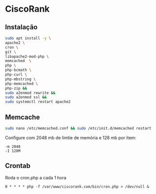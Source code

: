 # CiscoRank

## Instalação

```bash
sudo apt install -y \
apache2 \
cron \
git \
libapache2-mod-php \
memcached  \
php \
php-bcmath \
php-curl \
php-mbstring \
php-memcached \
php-zip &&
sudo a2enmod rewrite &&
sudo a2enmod ssl &&
sudo systemctl restart apache2
```

## Memcache

```bash
sudo nano /etc/memcached.conf && sudo /etc/init.d/memcached restart
```

Configure com 2048 mb de limtie de memória e 128 mb por item:

```
-m 2048
-I 128M
```

## Crontab

Roda o cron.php a cada 1 hora

```
0 * * * * php -f /var/www/ciscorank.com/bin/cron.php > /dev/null &
```